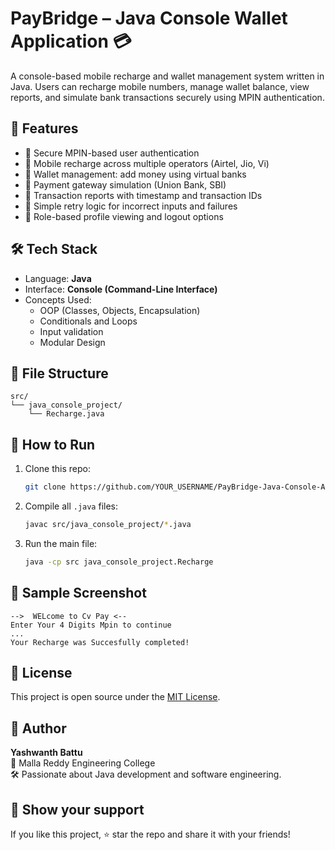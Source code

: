 # PayBridge – Java Console Wallet Application 💳

A console-based mobile recharge and wallet management system written in Java. Users can recharge mobile numbers, manage wallet balance, view reports, and simulate bank transactions securely using MPIN authentication.

## 🚀 Features

- 🔐 Secure MPIN-based user authentication
- 📲 Mobile recharge across multiple operators (Airtel, Jio, Vi)
- 💸 Wallet management: add money using virtual banks
- 🏦 Payment gateway simulation (Union Bank, SBI)
- 🧾 Transaction reports with timestamp and transaction IDs
- 🧠 Simple retry logic for incorrect inputs and failures
- 💼 Role-based profile viewing and logout options

## 🛠️ Tech Stack

- Language: **Java**
- Interface: **Console (Command-Line Interface)**
- Concepts Used:
  - OOP (Classes, Objects, Encapsulation)
  - Conditionals and Loops
  - Input validation
  - Modular Design

## 📂 File Structure

```
src/
└── java_console_project/
    └── Recharge.java
```

## 🧪 How to Run

1. Clone this repo:
   ```bash
   git clone https://github.com/YOUR_USERNAME/PayBridge-Java-Console-App.git
   ```

2. Compile all `.java` files:
   ```bash
   javac src/java_console_project/*.java
   ```

3. Run the main file:
   ```bash
   java -cp src java_console_project.Recharge
   ```

## 📸 Sample Screenshot

```
-->  WELcome to Cv Pay <--
Enter Your 4 Digits Mpin to continue
...
Your Recharge was Succesfully completed!
```

## 📝 License

This project is open source under the [MIT License](LICENSE).

## 👤 Author

**Yashwanth Battu**  
📍 Malla Reddy Engineering College  
🛠️ Passionate about Java development and software engineering.

## 🌟 Show your support

If you like this project, ⭐️ star the repo and share it with your friends!